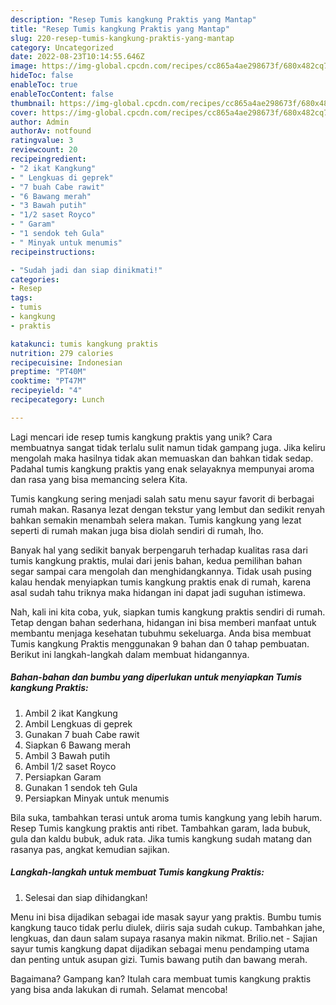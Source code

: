 ```yaml
---
description: "Resep Tumis kangkung Praktis yang Mantap"
title: "Resep Tumis kangkung Praktis yang Mantap"
slug: 220-resep-tumis-kangkung-praktis-yang-mantap
category: Uncategorized
date: 2022-08-23T10:14:55.646Z
image: https://img-global.cpcdn.com/recipes/cc865a4ae298673f/680x482cq70/tumis-kangkung-praktis-foto-resep-utama.jpg
hideToc: false
enableToc: true
enableTocContent: false
thumbnail: https://img-global.cpcdn.com/recipes/cc865a4ae298673f/680x482cq70/tumis-kangkung-praktis-foto-resep-utama.jpg
cover: https://img-global.cpcdn.com/recipes/cc865a4ae298673f/680x482cq70/tumis-kangkung-praktis-foto-resep-utama.jpg
author: Admin
authorAv: notfound
ratingvalue: 3
reviewcount: 20
recipeingredient:
- "2 ikat Kangkung"
- " Lengkuas di geprek"
- "7 buah Cabe rawit"
- "6 Bawang merah"
- "3 Bawah putih"
- "1/2 saset Royco"
- " Garam"
- "1 sendok teh Gula"
- " Minyak untuk menumis"
recipeinstructions:

- "Sudah jadi dan siap dinikmati!"
categories:
- Resep
tags:
- tumis
- kangkung
- praktis

katakunci: tumis kangkung praktis 
nutrition: 279 calories
recipecuisine: Indonesian
preptime: "PT40M"
cooktime: "PT47M"
recipeyield: "4"
recipecategory: Lunch

---
```





Lagi mencari ide resep tumis kangkung praktis yang unik? Cara membuatnya sangat tidak terlalu sulit namun tidak gampang juga. Jika keliru mengolah maka hasilnya tidak akan memuaskan dan bahkan tidak sedap. Padahal tumis kangkung praktis yang enak selayaknya mempunyai aroma dan rasa yang bisa memancing selera Kita.





Tumis kangkung sering menjadi salah satu menu sayur favorit di berbagai rumah makan. Rasanya lezat dengan tekstur yang lembut dan sedikit renyah bahkan semakin menambah selera makan. Tumis kangkung yang lezat seperti di rumah makan juga bisa diolah sendiri di rumah, lho.

Banyak hal yang sedikit banyak berpengaruh terhadap kualitas rasa dari tumis kangkung praktis, mulai dari jenis bahan, kedua pemilihan bahan segar sampai cara mengolah dan menghidangkannya. Tidak usah pusing kalau hendak menyiapkan tumis kangkung praktis enak di rumah, karena asal sudah tahu triknya maka hidangan ini dapat jadi suguhan istimewa.






Nah, kali ini kita coba, yuk, siapkan tumis kangkung praktis sendiri di rumah. Tetap dengan bahan sederhana, hidangan ini bisa memberi manfaat untuk membantu menjaga kesehatan tubuhmu sekeluarga. Anda bisa membuat Tumis kangkung Praktis menggunakan 9 bahan dan 0 tahap pembuatan. Berikut ini langkah-langkah dalam membuat hidangannya.

<!--inarticleads1-->

##### Bahan-bahan dan bumbu yang diperlukan untuk menyiapkan Tumis kangkung Praktis:

1. Ambil 2 ikat Kangkung
1. Ambil  Lengkuas di geprek
1. Gunakan 7 buah Cabe rawit
1. Siapkan 6 Bawang merah
1. Ambil 3 Bawah putih
1. Ambil 1/2 saset Royco
1. Persiapkan  Garam
1. Gunakan 1 sendok teh Gula
1. Persiapkan  Minyak untuk menumis


Bila suka, tambahkan terasi untuk aroma tumis kangkung yang lebih harum. Resep Tumis kangkung praktis anti ribet. Tambahkan garam, lada bubuk, gula dan kaldu bubuk, aduk rata. Jika tumis kangkung sudah matang dan rasanya pas, angkat kemudian sajikan. 

<!--inarticleads2-->

##### Langkah-langkah untuk membuat Tumis kangkung Praktis:


1. Selesai dan siap dihidangkan!

Menu ini bisa dijadikan sebagai ide masak sayur yang praktis. Bumbu tumis kangkung tauco tidak perlu diulek, diiris saja sudah cukup. Tambahkan jahe, lengkuas, dan daun salam supaya rasanya makin nikmat. Brilio.net - Sajian sayur tumis kangkung dapat dijadikan sebagai menu pendamping utama dan penting untuk asupan gizi. Tumis bawang putih dan bawang merah. 

Bagaimana? Gampang kan? Itulah cara membuat tumis kangkung praktis yang bisa anda lakukan di rumah. Selamat mencoba!
